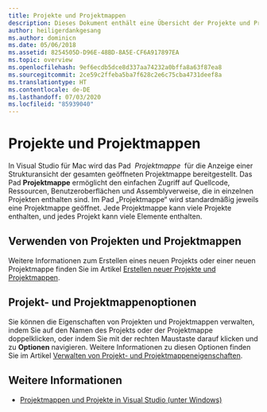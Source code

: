 ```yaml
---
title: Projekte und Projektmappen
description: Dieses Dokument enthält eine Übersicht der Projekte und Projektmappen in Visual Studio für Mac.
author: heiligerdankgesang
ms.author: dominicn
ms.date: 05/06/2018
ms.assetid: 8254505D-D96E-48BD-8A5E-CF6A917897EA
ms.topic: overview
ms.openlocfilehash: 9ef6ecdb5dce8d337aa74232a0bffa8a63f87ea8
ms.sourcegitcommit: 2ce59c2ffeba5ba7f628c2e6c75cba4731deef8a
ms.translationtype: HT
ms.contentlocale: de-DE
ms.lasthandoff: 07/03/2020
ms.locfileid: "85939040"
---
```

# <a name="projects-and-solutions"></a>Projekte und Projektmappen

In Visual Studio für Mac wird das Pad  _Projektmappe_  für die Anzeige einer Strukturansicht der gesamten geöffneten Projektmappe bereitgestellt. Das Pad **Projektmappe** ermöglicht den einfachen Zugriff auf Quellcode, Ressourcen, Benutzeroberflächen und Assemblyverweise, die in einzelnen Projekten enthalten sind. Im Pad „Projektmappe“ wird standardmäßig jeweils eine Projektmappe geöffnet. Jede Projektmappe kann viele Projekte enthalten, und jedes Projekt kann viele Elemente enthalten.

## <a name="using-projects-and-solutions"></a>Verwenden von Projekten und Projektmappen

Weitere Informationen zum Erstellen eines neuen Projekts oder einer neuen Projektmappe finden Sie im Artikel [Erstellen neuer Projekte und Projektmappen](create-new-projects.md).

## <a name="project-and-solution-options"></a>Projekt- und Projektmappenoptionen

Sie können die Eigenschaften von Projekten und Projektmappen verwalten, indem Sie auf den Namen des Projekts oder der Projektmappe doppelklicken, oder indem Sie mit der rechten Maustaste darauf klicken und zu **Optionen** navigieren. Weitere Informationen zu diesen Optionen finden Sie im Artikel [Verwalten von Projekt- und Projektmappeneigenschaften](managing-solutions-and-project-properties.md).

## <a name="see-also"></a>Weitere Informationen

- [Projektmappen und Projekte in Visual Studio (unter Windows)](/visualstudio/ide/solutions-and-projects-in-visual-studio)